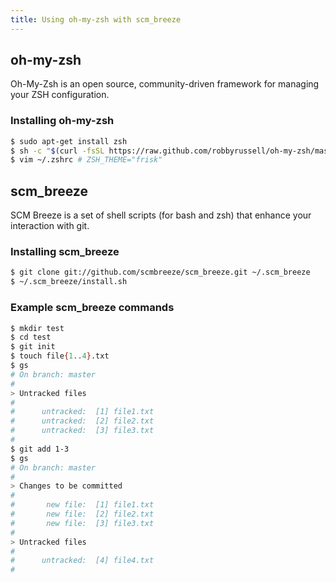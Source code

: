 ```yaml
---
title: Using oh-my-zsh with scm_breeze
---
```


## oh-my-zsh
Oh-My-Zsh is an open source, community-driven framework for managing your ZSH configuration.

### Installing oh-my-zsh
```bash
$ sudo apt-get install zsh
$ sh -c "$(curl -fsSL https://raw.github.com/robbyrussell/oh-my-zsh/master/tools/install.sh)"
$ vim ~/.zshrc # ZSH_THEME="frisk"
```

## scm_breeze
SCM Breeze is a set of shell scripts (for bash and zsh) that enhance your interaction with git.

### Installing scm_breeze
```bash
$ git clone git://github.com/scmbreeze/scm_breeze.git ~/.scm_breeze
$ ~/.scm_breeze/install.sh
```
### Example scm_breeze commands
```bash
$ mkdir test
$ cd test
$ git init
$ touch file{1..4}.txt
$ gs
# On branch: master
#
> Untracked files
#
#      untracked:  [1] file1.txt 
#      untracked:  [2] file2.txt 
#      untracked:  [3] file3.txt 
#
$ git add 1-3
$ gs
# On branch: master
#
> Changes to be committed
#
#       new file:  [1] file1.txt 
#       new file:  [2] file2.txt 
#       new file:  [3] file3.txt 
#
> Untracked files
#
#      untracked:  [4] file4.txt 
#
```
